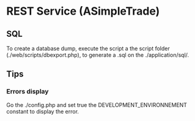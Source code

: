 REST Service (ASimpleTrade)
=============

SQL
-------

To create a database dump, execute the script a the script folder (./web/scripts/dbexport.php), to generate a .sql on
the ./application/sql/.

Tips
------------

### Errors display

Go the ./config.php and set true the DEVELOPMENT_ENVIRONNEMENT constant to display the error.